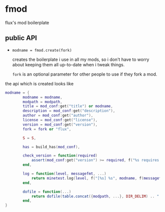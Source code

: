 # fmod

flux's mod boilerplate

## public API

* `modname = fmod.create(fork)`

  creates the boilerplate i use in all my mods, so i don't have to worry about keeping them all up-to-date when
  i tweak things.

  `fork` is an optional parameter for other people to use if they fork a mod.

the api which is created looks like

```lua
modname = {
		modname = modname,
		modpath = modpath,
		title = mod_conf:get("title") or modname,
		description = mod_conf:get("description"),
		author = mod_conf:get("author"),
		license = mod_conf:get("license"),
		version = mod_conf:get("version"),
		fork = fork or "flux",

		S = S,

		has = build_has(mod_conf),

		check_version = function(required)
			assert(mod_conf:get("version") >= required, f("%s requires a newer version of %s; please update it", minetest.get_current_modname(), modname))
		end,

		log = function(level, messagefmt, ...)
			return minetest.log(level, f("[%s] %s", modname, f(messagefmt, ...)))
		end,

		dofile = function(...)
			return dofile(table.concat({modpath, ...}, DIR_DELIM) .. ".lua")
		end,
}
```
